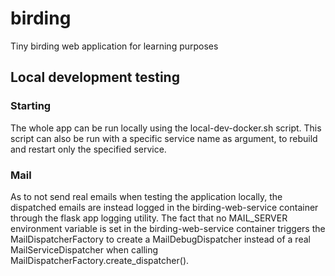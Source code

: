 # birding
Tiny birding web application for learning purposes

## Local development testing
### Starting
The whole app can be run locally using the local-dev-docker.sh script. This
script can also be run with a specific service name as argument, to rebuild and
restart only the specified service.
### Mail
As to not send real emails when testing the application locally, the dispatched
emails are instead logged in the birding-web-service container through the flask
app logging utility. The fact that no MAIL\_SERVER environment variable is set
in the birding-web-service container triggers the MailDispatcherFactory to
create a MailDebugDispatcher instead of a real MailServiceDispatcher when
calling MailDispatcherFactory.create\_dispatcher().
